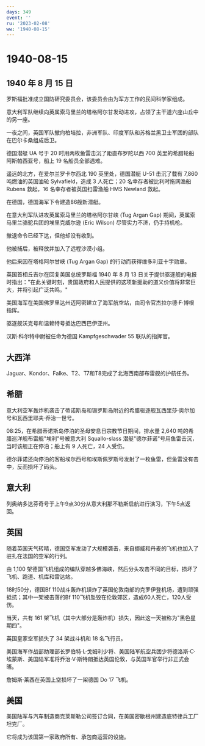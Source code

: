 ```yaml
---
days: 349
event: ''
ru: '2023-02-08'
ww: '1940-08-15'
---
```


# 1940-08-15

## 1940 年 8 月 15 日

罗斯福批准成立国防研究委员会，该委员会由为军方工作的民间科学家组成。

意大利军队继续向英属索马里兰的塔格阿尔甘发动进攻，占领了主干道六座山丘中的另一座。

一夜之间，英国军队撤向柏培拉，非洲军队、印度军队和苏格兰黑卫士军团的部队在巴尔卡桑组成后卫。

德国潜艇 UA 号于 20 时用两枚鱼雷击沉了距直布罗陀以西 700
英里的希腊轮船阿斯帕西亚号，船上 19 名船员全部遇难。

遥远的北方，在爱尔兰罗卡尔西北 190 英里处，德国潜艇 U-51 击沉了载有
7,860 吨燃油的英国油轮 Sylvafield，造成 3 人死亡；20
名幸存者被比利时拖网渔船 Rubens 救起，16 名幸存者被英国扫雷渔船 HMS
Newland 救起。

在德国，德国海军下令建造86艘新潜艇。

在意大利军队进攻英属索马里兰的塔格阿尔甘峡 (Tug Argan Gap)
期间，英属索马里兰骆驼兵团的埃里克威尔逊 (Eric Wilson)
尽管实力不济，仍手持机枪。

撤退命令已经下达，但他却没有收到。

他被捕后，被释放并加入了远程沙漠小组。

他后来因在塔格阿尔甘峡 (Tug Argan Gap) 的行动而获得维多利亚十字勋章。

英国首相丘吉尔在回复美国总统罗斯福 1940 年 8 月 13
日关于提供驱逐舰的电报时指出："在此关键时刻，贵国政府和人民提供的这项新援助的道义价值将非常巨大，并将引起广泛共鸣。"

美国海军在美国佛罗里达州迈阿密建立了海军航空站，由司令官杰拉尔德·F·博根指挥。

驱逐舰沃克号和温赖特号抵达巴西巴伊亚州。

汉斯·科尔特中尉被任命为德国 Kampfgeschwader 55 联队的指挥官。

## 大西洋

Jaguar、Kondor、Falke、T2、T7和T8完成了北海西南部布雷舰的护航任务。

## 希腊

意大利空军轰炸机袭击了蒂诺斯岛和锡罗斯岛附近的希腊驱逐舰瓦西里莎·奥尔加号和瓦西里耶夫·乔治一世号。

08:25，在希腊蒂诺斯岛停泊的圣母安息日宗教节日期间，排水量 2,640
吨的希腊巡洋舰布雷舰"埃利"号被意大利 Squallo-slass
潜艇"德尔菲诺"号用鱼雷击沉，当时该舰正在停泊；船上有 9 人死亡，24
人受伤。

德尔菲诺还向停泊的客船埃尔西号和埃斯佩罗斯号发射了一枚鱼雷，但鱼雷没有击中，反而损坏了码头。

## 意大利

列奥纳多达芬奇号于上午9点30分从意大利那不勒斯启航进行演习，下午5点返回。

## 英国

随着英国天气转晴，德国空军发动了大规模袭击，来自挪威和丹麦的飞机也加入了驻扎在法国的空军的行列。

由 1,100
架德国飞机组成的编队穿越多佛海峡，然后分头攻击不同的目标，损坏了飞机、跑道、机库和雷达站。

18时50分，德国Bf
110战斗轰炸机误炸了英国伦敦南部的克罗伊登机场，遭到顽强抵抗；其中一架被击落的Bf
110飞机坠毁在伦敦郊区，造成60人死亡，120人受伤。

当天，共有 161
架飞机（其中大部分是轰炸机）损失，因此这一天被称为"黑色星期四"。

英国皇家空军损失了 34 架战斗机和 18 名飞行员。

美国海军作战部助理部长罗伯特·L·戈姆利少将、美国陆军航空兵团少将德洛斯·C·埃蒙斯、美国陆军准将乔治·V·斯特朗抵达英国伦敦，与英国军官举行非正式会晤。

詹姆斯·莱西在英国上空损坏了一架德国 Do 17 飞机。

## 美国

美国陆军与汽车制造商克莱斯勒公司签订合同，在美国密歇根州建造底特律兵工厂坦克厂。

它将成为该国第一家政府所有、承包商运营的设施。